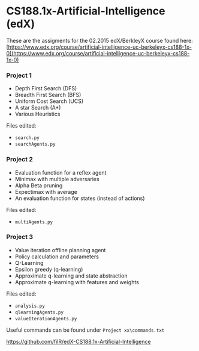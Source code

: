 # CS188.1x-Artificial-Intelligence (edX)

These are the assigments for the 02.2015 edX/BerkleyX course found here: [https://www.edx.org/course/artificial-intelligence-uc-berkeleyx-cs188-1x-0](https://www.edx.org/course/artificial-intelligence-uc-berkeleyx-cs188-1x-0)

### Project 1
* Depth First Search (DFS)
* Breadth First Search (BFS)
* Uniform Cost Search (UCS)
* A star Search (A*)
* Various Heuristics

Files edited:
* `search.py`
* `searchAgents.py`

### Project 2
* Evaluation function for a reflex agent
* Minimax with multiple adversaries
* Alpha Beta pruning
* Expectimax with average
* An evaluation function for states (instead of actions)

Files edited:
* `multiAgents.py`

### Project 3
* Value iteration offline planning agent
* Policy calculation and parameters
* Q-Learning
* Epsilon greedy (q-learning)
* Approximate q-learning and state abstraction
* Approximate q-learning with features and weights

Files edited:
* `analysis.py`
* `qlearningAgents.py`
* `valueIterationAgents.py`

Useful commands can be found under `Project xx\commands.txt`



https://github.com/filR/edX-CS188.1x-Artificial-Intelligence
